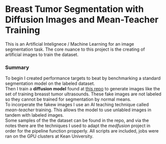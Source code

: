 # Breast Tumor Segmentation with Diffusion Images and Mean-Teacher Training
This is an Artificial Intelignece / Machine Learning for an image segmentation task. The core nuance to this project is the creating of artificial images to train the dataset.

### Summary
To begin I created performance targets to beat by benchmarking a standard segmentation model on the labeled dataset.<br>
Then I train a **diffusion model** found at [this repo](https://github.com/mueller-franzes/medfusion?tab=readme-ov-file) to generate images like the set of training breasst tumor ultrasounds. These fake images are not labeled so they cannot be trained for segmentation by normal means.<br>
To incorperate the fakew images I use an AI teaching technique called *mean-teacher* training. This allows the model to use unlabled images in tandem with labeled images.<br>
Some samples of the the dataset can be found in the repo, and via the notes there are the techniques I used to adapt the *medfusion* project in order for the pipeline function propperly. All scripts are included, jobs were ran on the GPU clusters at Kean University.